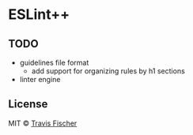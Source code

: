 # ESLint++

## TODO

- guidelines file format
  - add support for organizing rules by h1 sections
- linter engine

## License

MIT © [Travis Fischer](https://transitivebullsh.it)
